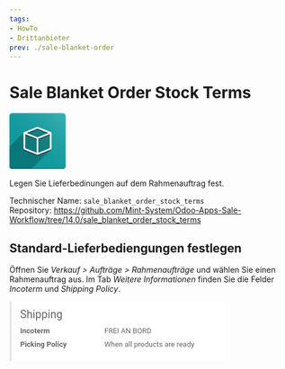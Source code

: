 ```yaml
---
tags:
- HowTo
- Drittanbieter
prev: ./sale-blanket-order
---
```

# Sale Blanket Order Stock Terms
![icon_oms_box](assets/icon_oms_box.png)

Legen Sie Lieferbedinungen auf dem Rahmenauftrag fest. 

Technischer Name: `sale_blanket_order_stock_terms`\
Repository: <https://github.com/Mint-System/Odoo-Apps-Sale-Workflow/tree/14.0/sale_blanket_order_stock_terms>

## Standard-Lieferbediengungen festlegen


Öffnen Sie *Verkauf > Aufträge > Rahmenaufträge* und wählen Sie einen Rahmenauftrag aus. Im Tab *Weitere Informationen* finden Sie die Felder *Incoterm* und *Shipping Policy*.

![](assets/Sale%20Blanket%20Order%20Stock%20Terms.png)